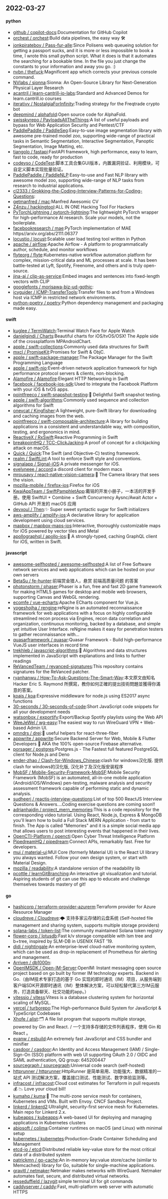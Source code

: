 ## 2022-03-27

#### python
* [github / copilot-docs](https://github.com/github/copilot-docs):Documentation for GitHub Copilot
* [orchest / orchest](https://github.com/orchest/orchest):Build data pipelines, the easy way
🛠️
* [jonkpirateboy / Pass-fur-alle](https://github.com/jonkpirateboy/Pass-fur-alle):Since Polisens web queueing solution for getting a passport sucks, and it is more or less impossible to book a time, I wrote this small python script. What it does is that it automates the searching for a bookable time. In the file you just change the constants to your information and away you go. :)
* [nvbn / thefuck](https://github.com/nvbn/thefuck):Magnificent app which corrects your previous console command.
* [NVlabs / sionna](https://github.com/NVlabs/sionna):Sionna: An Open-Source Library for Next-Generation Physical Layer Research
* [acantril / learn-cantrill-io-labs](https://github.com/acantril/learn-cantrill-io-labs):Standard and Advanced Demos for learn.cantrill.io courses
* [iterativv / NostalgiaForInfinity](https://github.com/iterativv/NostalgiaForInfinity):Trading strategy for the Freqtrade crypto bot
* [deepmind / alphafold](https://github.com/deepmind/alphafold):Open source code for AlphaFold.
* [swisskyrepo / PayloadsAllTheThings](https://github.com/swisskyrepo/PayloadsAllTheThings):A list of useful payloads and bypass for Web Application Security and Pentest/CTF
* [PaddlePaddle / PaddleSeg](https://github.com/PaddlePaddle/PaddleSeg):Easy-to-use image segmentation library with awesome pre-trained model zoo, supporting wide-range of practical tasks in Semantic Segmentation, Interactive Segmentation, Panoptic Segmentation, Image Matting, etc.
* [tiangolo / fastapi](https://github.com/tiangolo/fastapi):FastAPI framework, high performance, easy to learn, fast to code, ready for production
* [codeyso / CodeTest](https://github.com/codeyso/CodeTest):脚本工具合集GUI版本，内置漏洞验证、利用模块，可自定义脚本实现批量验证。
* [PaddlePaddle / PaddleNLP](https://github.com/PaddlePaddle/PaddleNLP):Easy-to-use and Fast NLP library with awesome model zoo, supporting wide-range of NLP tasks from research to industrial applications.
* [cl2333 / Grokking-the-Coding-Interview-Patterns-for-Coding-Questions](https://github.com/cl2333/Grokking-the-Coding-Interview-Patterns-for-Coding-Questions):
* [getmanfred / mac](https://github.com/getmanfred/mac):Manfred Awesomic CV
* [Z4nzu / hackingtool](https://github.com/Z4nzu/hackingtool):ALL IN ONE Hacking Tool For Hackers
* [PyTorchLightning / pytorch-lightning](https://github.com/PyTorchLightning/pytorch-lightning):The lightweight PyTorch wrapper for high-performance AI research. Scale your models, not the boilerplate.
* [facebookresearch / mae](https://github.com/facebookresearch/mae):PyTorch implementation of MAE https//arxiv.org/abs/2111.06377
* [locustio / locust](https://github.com/locustio/locust):Scalable user load testing tool written in Python
* [apache / airflow](https://github.com/apache/airflow):Apache Airflow - A platform to programmatically author, schedule, and monitor workflows
* [flyteorg / flyte](https://github.com/flyteorg/flyte):Kubernetes-native workflow automation platform for complex, mission-critical data and ML processes at scale. It has been battle-tested at Lyft, Spotify, Freenome, and others and is truly open-source.
* [jina-ai / clip-as-service](https://github.com/jina-ai/clip-as-service):Embed images and sentences into fixed-length vectors with CLIP
* [googlefonts / morisawa-biz-ud-gothic](https://github.com/googlefonts/morisawa-biz-ud-gothic):
* [icyguider / ICMP-TransferTools](https://github.com/icyguider/ICMP-TransferTools):Transfer files to and from a Windows host via ICMP in restricted network environments.
* [python-poetry / poetry](https://github.com/python-poetry/poetry):Python dependency management and packaging made easy.

#### swift
* [kuglee / TermiWatch](https://github.com/kuglee/TermiWatch):Terminal Watch Face for Apple Watch
* [danielgindi / Charts](https://github.com/danielgindi/Charts):Beautiful charts for iOS/tvOS/OSX! The Apple side of the crossplatform MPAndroidChart.
* [apple / swift-collections](https://github.com/apple/swift-collections):Commonly used data structures for Swift
* [mxcl / PromiseKit](https://github.com/mxcl/PromiseKit):Promises for Swift & ObjC.
* [apple / swift-package-manager](https://github.com/apple/swift-package-manager):The Package Manager for the Swift Programming Language
* [apple / swift-nio](https://github.com/apple/swift-nio):Event-driven network application framework for high performance protocol servers & clients, non-blocking.
* [Alamofire / Alamofire](https://github.com/Alamofire/Alamofire):Elegant HTTP Networking in Swift
* [facebook / facebook-ios-sdk](https://github.com/facebook/facebook-ios-sdk):Used to integrate the Facebook Platform with your iOS & tvOS apps.
* [pointfreeco / swift-snapshot-testing](https://github.com/pointfreeco/swift-snapshot-testing):📸
Delightful Swift snapshot testing.
* [apple / swift-algorithms](https://github.com/apple/swift-algorithms):Commonly used sequence and collection algorithms for Swift
* [onevcat / Kingfisher](https://github.com/onevcat/Kingfisher):A lightweight, pure-Swift library for downloading and caching images from the web.
* [pointfreeco / swift-composable-architecture](https://github.com/pointfreeco/swift-composable-architecture):A library for building applications in a consistent and understandable way, with composition, testing, and ergonomics in mind.
* [ReactiveX / RxSwift](https://github.com/ReactiveX/RxSwift):Reactive Programming in Swift
* [breakpointHQ / TCC-ClickJacking](https://github.com/breakpointHQ/TCC-ClickJacking):A proof of concept for a clickjacking attack on macOS.
* [Quick / Quick](https://github.com/Quick/Quick):The Swift (and Objective-C) testing framework.
* [realm / SwiftLint](https://github.com/realm/SwiftLint):A tool to enforce Swift style and conventions.
* [signalapp / Signal-iOS](https://github.com/signalapp/Signal-iOS):A private messenger for iOS.
* [evelyneee / accord](https://github.com/evelyneee/accord):a discord client for modern macs
* [mrousavy / react-native-vision-camera](https://github.com/mrousavy/react-native-vision-camera):📸
The Camera library that sees the vision.
* [mozilla-mobile / firefox-ios](https://github.com/mozilla-mobile/firefox-ios):Firefox for iOS
* [KwaiAppTeam / SwiftPamphletApp](https://github.com/KwaiAppTeam/SwiftPamphletApp):戴铭的开发小册子，一本活的开发手册。使用 SwiftUI + Combine + Swift Concurrency Aysnc/Await Actor + GitHub API 开发的 macOS 应用
* [devxoul / Then](https://github.com/devxoul/Then):✨
Super sweet syntactic sugar for Swift initializers
* [aws-amplify / amplify-ios](https://github.com/aws-amplify/amplify-ios):A declarative library for application development using cloud services.
* [mapbox / mapbox-maps-ios](https://github.com/mapbox/mapbox-maps-ios):Interactive, thoroughly customizable maps for iOS powered by vector tiles and Metal
* [apollographql / apollo-ios](https://github.com/apollographql/apollo-ios):📱
A strongly-typed, caching GraphQL client for iOS, written in Swift.

#### javascript
* [awesome-selfhosted / awesome-selfhosted](https://github.com/awesome-selfhosted/awesome-selfhosted):A list of Free Software network services and web applications which can be hosted on your own servers
* [BetaSu / fe-hunter](https://github.com/BetaSu/fe-hunter):前端赏金猎人，悬赏 前端高质量问题 的答案
* [photonstorm / phaser](https://github.com/photonstorm/phaser):Phaser is a fun, free and fast 2D game framework for making HTML5 games for desktop and mobile web browsers, supporting Canvas and WebGL rendering.
* [ecomfe / vue-echarts](https://github.com/ecomfe/vue-echarts):Apache ECharts component for Vue.js.
* [yogeshojha / rengine](https://github.com/yogeshojha/rengine):reNgine is an automated reconnaissance framework for web applications with a focus on highly configurable streamlined recon process via Engines, recon data correlation and organization, continuous monitoring, backed by a database, and simple yet intuitive User Interface. reNgine makes it easy for penetration testers to gather reconnaissance with…
* [quasarframework / quasar](https://github.com/quasarframework/quasar):Quasar Framework - Build high-performance VueJS user interfaces in record time
* [trekhleb / javascript-algorithms](https://github.com/trekhleb/javascript-algorithms):📝
Algorithms and data structures implemented in JavaScript with explanations and links to further readings
* [ReVancedTeam / revanced-signatures](https://github.com/ReVancedTeam/revanced-signatures):This repository contains signatures for the ReVanced patcher.
* [ryanhanwu / How-To-Ask-Questions-The-Smart-Way](https://github.com/ryanhanwu/How-To-Ask-Questions-The-Smart-Way):本文原文由知名 Hacker Eric S. Raymond 所撰寫，教你如何正確的提出技術問題並獲得你滿意的答案。
* [koajs / koa](https://github.com/koajs/koa):Expressive middleware for node.js using ES2017 async functions
* [30-seconds / 30-seconds-of-code](https://github.com/30-seconds/30-seconds-of-code):Short JavaScript code snippets for all your development needs
* [watsonbox / exportify](https://github.com/watsonbox/exportify):Export/Backup Spotify playlists using the Web API
* [WeeJeWel / wg-easy](https://github.com/WeeJeWel/wg-easy):The easiest way to run WireGuard VPN + Web-based Admin UI.
* [pmndrs / drei](https://github.com/pmndrs/drei):🥉
useful helpers for react-three-fiber
* [appwrite / appwrite](https://github.com/appwrite/appwrite):Secure Backend Server for Web, Mobile & Flutter Developers
🚀
AKA the 100% open-source Firebase alternative.
* [porsager / postgres](https://github.com/porsager/postgres):Postgres.js - The Fastest full featured PostgreSQL client for Node.js and Deno
* [ender-zhao / Clash-for-Windows_Chinese](https://github.com/ender-zhao/Clash-for-Windows_Chinese):clash for windows汉化版. 提供clash for windows的汉化版, 汉化补丁及汉化版安装程序
* [MobSF / Mobile-Security-Framework-MobSF](https://github.com/MobSF/Mobile-Security-Framework-MobSF):Mobile Security Framework (MobSF) is an automated, all-in-one mobile application (Android/iOS/Windows) pen-testing, malware analysis and security assessment framework capable of performing static and dynamic analysis.
* [sudheerj / reactjs-interview-questions](https://github.com/sudheerj/reactjs-interview-questions):List of top 500 ReactJS Interview Questions & Answers....Coding exercise questions are coming soon!!
* [adrianhajdin / project_mern_memories](https://github.com/adrianhajdin/project_mern_memories):This is a code repository for the corresponding video tutorial. Using React, Node.js, Express & MongoDB you'll learn how to build a Full Stack MERN Application - from start to finish. The App is called "Memories" and it is a simple social media app that allows users to post interesting events that happened in their lives.
* [OpenCTI-Platform / opencti](https://github.com/OpenCTI-Platform/opencti):Open Cyber Threat Intelligence Platform
* [PipedreamHQ / pipedream](https://github.com/PipedreamHQ/pipedream):Connect APIs, remarkably fast. Free for developers.
* [mui / material-ui](https://github.com/mui/material-ui):MUI Core (formerly Material UI) is the React UI library you always wanted. Follow your own design system, or start with Material Design.
* [mozilla / readability](https://github.com/mozilla/readability):A standalone version of the readability lib
* [pcottle / learnGitBranching](https://github.com/pcottle/learnGitBranching):An interactive git visualization and tutorial. Aspiring students of git can use this app to educate and challenge themselves towards mastery of git!

#### go
* [hashicorp / terraform-provider-azurerm](https://github.com/hashicorp/terraform-provider-azurerm):Terraform provider for Azure Resource Manager
* [cloudreve / Cloudreve](https://github.com/cloudreve/Cloudreve):🌩
支持多家云存储的云盘系统 (Self-hosted file management and sharing system, supports multiple storage providers)
* [solana-labs / token-list](https://github.com/solana-labs/token-list):The community maintained Solana token registry
* [flower-corp / lotusdb](https://github.com/flower-corp/lotusdb):Fast k/v storage compatible with lsm tree and b+tree, inspired by SLM-DB in USENIX FAST ’19.
* [didi / nightingale](https://github.com/didi/nightingale):An enterprise-level cloud-native monitoring system, which can be used as drop-in replacement of Prometheus for alerting and management.
* [Arriven / db1000n](https://github.com/Arriven/db1000n):
* [OpenIMSDK / Open-IM-Server](https://github.com/OpenIMSDK/Open-IM-Server):OpenIM: Instant messaging open source project based on go built by former IM technology experts. Backend in Go.（由IM技术专家打造的基于 Go 实现的即时通讯（IM）项目，从服务端到客户端SDK开源即时通讯（IM）整体解决方案，可以轻松替代第三方IM云服务，打造具备聊天、社交功能的app。）
* [vitessio / vitess](https://github.com/vitessio/vitess):Vitess is a database clustering system for horizontal scaling of MySQL.
* [vercel / turborepo](https://github.com/vercel/turborepo):The High-performance Build System for JavaScript & TypeScript Codebases
* [Xhofe / alist](https://github.com/Xhofe/alist):🗂️
A file list program that supports multiple storage, powered by Gin and React. / 一个支持多存储的文件列表程序，使用 Gin 和 React 。
* [evanw / esbuild](https://github.com/evanw/esbuild):An extremely fast JavaScript and CSS bundler and minifier
* [casdoor / casdoor](https://github.com/casdoor/casdoor):An Identity and Access Management (IAM) / Single-Sign-On (SSO) platform with web UI supporting OAuth 2.0 / OIDC and SAML authentication, QQ group: 645200447
* [sourcegraph / sourcegraph](https://github.com/sourcegraph/sourcegraph):Universal code search (self-hosted)
* [httprunner / httprunner](https://github.com/httprunner/httprunner):HttpRunner 是简单易用、功能强大、数据精准的一站式 API 测试解决方案，覆盖接口测试、性能测试、数字体验监测等。
* [infracost / infracost](https://github.com/infracost/infracost):Cloud cost estimates for Terraform in pull requests
💰
📉
Love your cloud bill!
* [kumahq / kuma](https://github.com/kumahq/kuma):🐻
The multi-zone service mesh for containers, Kubernetes and VMs. Built with Envoy. CNCF Sandbox Project.
* [linkerd / linkerd2](https://github.com/linkerd/linkerd2):Ultralight, security-first service mesh for Kubernetes. Main repo for Linkerd 2.x.
* [kubeapps / kubeapps](https://github.com/kubeapps/kubeapps):A web-based UI for deploying and managing applications in Kubernetes clusters
* [abiosoft / colima](https://github.com/abiosoft/colima):Container runtimes on macOS (and Linux) with minimal setup
* [kubernetes / kubernetes](https://github.com/kubernetes/kubernetes):Production-Grade Container Scheduling and Management
* [etcd-io / etcd](https://github.com/etcd-io/etcd):Distributed reliable key-value store for the most critical data of a distributed system
* [patrickmn / go-cache](https://github.com/patrickmn/go-cache):An in-memory key:value store/cache (similar to Memcached) library for Go, suitable for single-machine applications.
* [gravitl / netmaker](https://github.com/gravitl/netmaker):Netmaker makes networks with WireGuard. Netmaker automates fast, secure, and distributed virtual networks.
* [jesseduffield / lazygit](https://github.com/jesseduffield/lazygit):simple terminal UI for git commands
* [caddyserver / caddy](https://github.com/caddyserver/caddy):Fast, multi-platform web server with automatic HTTPS
